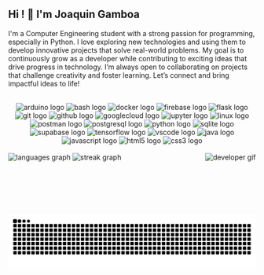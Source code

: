 <h2 align="left">Hi ! 👋 I'm Joaquin Gamboa</h2>

<p align="left">
  I'm a Computer Engineering student with a strong passion for programming, especially in Python.
  I love exploring new technologies and using them to develop innovative projects that solve real-world problems.
  My goal is to continuously grow as a developer while contributing to exciting ideas that drive progress in technology.
  I’m always open to collaborating on projects that challenge creativity and foster learning. Let’s connect and bring impactful ideas to life!
</p>

<br />

<!-- Íconos de tecnologías -->
<div align="center">
  <img src="https://cdn.simpleicons.org/arduino/00979D" height="30" alt="arduino logo" />
  <img src="https://cdn.simpleicons.org/gnubash/4EAA25" height="30" alt="bash logo" />
  <img src="https://cdn.simpleicons.org/docker/2496ED" height="30" alt="docker logo" />
  <img src="https://cdn.simpleicons.org/firebase/FFCA28" height="30" alt="firebase logo" />
  <img src="https://cdn.simpleicons.org/flask/000000" height="30" alt="flask logo" />
  <img src="https://cdn.simpleicons.org/git/F05032" height="30" alt="git logo" />
  <img src="https://cdn.simpleicons.org/github/181717" height="30" alt="github logo" />
  <img src="https://cdn.simpleicons.org/googlecloud/4285F4" height="30" alt="googlecloud logo" />
  <img src="https://cdn.simpleicons.org/jupyter/F37626" height="30" alt="jupyter logo" />
  <img src="https://cdn.simpleicons.org/linux/000000" height="30" alt="linux logo" />
  <img src="https://cdn.simpleicons.org/postman/FF6C37" height="30" alt="postman logo" />
  <img src="https://cdn.simpleicons.org/postgresql/4169E1" height="30" alt="postgresql logo" />
  <img src="https://cdn.simpleicons.org/python/3776AB" height="30" alt="python logo" />
  <img src="https://cdn.simpleicons.org/sqlite/003B57" height="30" alt="sqlite logo" />
  <img src="https://cdn.simpleicons.org/supabase/3ECF8E" height="30" alt="supabase logo" />
  <img src="https://cdn.simpleicons.org/tensorflow/FF6F00" height="30" alt="tensorflow logo" />
  <img src="https://cdn.simpleicons.org/visualstudiocode/007ACC" height="30" alt="vscode logo" />
  <img src="https://cdn.simpleicons.org/java/007396" height="30" alt="java logo" />
  <img src="https://cdn.simpleicons.org/javascript/F7DF1E" height="30" alt="javascript logo" />
  <img src="https://cdn.simpleicons.org/html5/E34F26" height="30" alt="html5 logo" />
  <img src="https://cdn.simpleicons.org/css3/1572B6" height="30" alt="css3 logo" />
</div>

<br />

<!-- Gif a la derecha -->
<img align="right" height="125" src="https://media.giphy.com/media/v1.Y2lkPTc5MGI3NjExZ3VvbjR2dmdtYThhdHZrcWtpOG1oMXA0MjZ4eXRpOGZkcTQ0ZWdiMiZlcD12MV9naWZzX3NlYXJjaCZjdD1n/5Zesu5VPNGJlm/giphy.gif" alt="developer gif" />

<!-- Estadísticas -->
<div align="left">
  <img src="https://github-readme-stats.vercel.app/api/top-langs?username=joacofg&locale=en&hide_title=false&layout=compact&card_width=320&langs_count=6&theme=dracula&hide_border=false" height="150" alt="languages graph" />
  <img src="https://streak-stats.demolab.com?user=joacofg&locale=en&mode=weekly&theme=dracula&hide_border=false&border_radius=5" height="150" alt="streak graph" />
</div>

<br clear="both" />

<!-- Snake animation -->
<img src="https://raw.githubusercontent.com/joacofg/joacofg/output/snake.svg" alt="Snake animation" />
